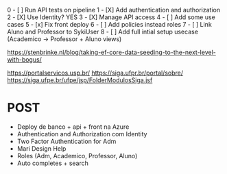 0 - [ ] Run API tests on pipeline
1 - [X] Add authentication and authorization
2 - [X] Use Identity? YES
3 - [X] Manage API access
4 - [ ] Add some use cases
5 - [x] Fix front deploy
6 - [ ] Add policies instead roles
7 - [ ] Link Aluno and Professor to SykiUser
8 - [ ] Add full intial setup usecase (Academico -> Professor + Aluno views)


https://stenbrinke.nl/blog/taking-ef-core-data-seeding-to-the-next-level-with-bogus/


https://portalservicos.usp.br/
https://siga.ufpr.br/portal/sobre/
https://siga.ufpe.br/ufpe/jsp/FolderModulosSiga.jsf

# POST
- Deploy de banco + api + front na Azure
- Authentication and Authorization com Identity
- Two Factor Authentication for Adm
- Mari Design Help
- Roles (Adm, Academico, Professor, Aluno)
- Auto completes + search
